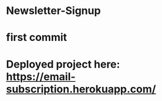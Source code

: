# Newsletter-Signup
# first commit
# Deployed project here: https://email-subscription.herokuapp.com/
